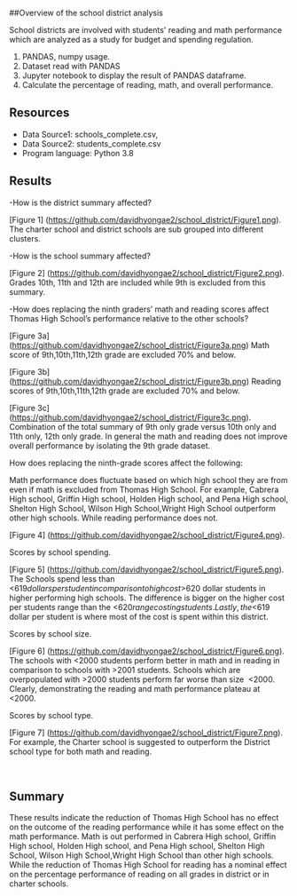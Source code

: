 ##Overview of the school district analysis

School districts are involved with students' reading and math performance which are analyzed as a study for budget and spending regulation. 
    

1. PANDAS, numpy usage.
2. Dataset read with PANDAS
3. Jupyter notebook to display the result of PANDAS dataframe.
4. Calculate the percentage of reading, math, and overall performance.


## Resources
- Data Source1: schools_complete.csv,
- Data Source2: students_complete.csv
- Program language: Python 3.8

## Results 
-How is the district summary affected?

[Figure 1] (https://github.com/davidhyongae2/school_district/Figure1.png). The charter school and district schools are sub grouped into different clusters. 

-How is the school summary affected?

[Figure 2] (https://github.com/davidhyongae2/school_district/Figure2.png). Grades 10th, 11th and 12th are included while 9th is excluded from this summary. 

-How does replacing the ninth graders’ math and reading scores affect Thomas High School’s performance relative to the other schools?

[Figure 3a] (https://github.com/davidhyongae2/school_district/Figure3a.png) Math score of 9th,10th,11th,12th grade are excluded 70% and below.

[Figure 3b] (https://github.com/davidhyongae2/school_district/Figure3b.png) Reading scores of 9th,10th,11th,12th grade are excluded 70% and below. 

[Figure 3c] (https://github.com/davidhyongae2/school_district/Figure3c.png). Combination of the total summary of 9th only grade versus 10th only and 11th only, 12th only grade. In general the math and reading does not improve overall performance by isolating the 9th grade dataset. 

How does replacing the ninth-grade scores affect the following:

Math performance does fluctuate based on which high school they are from even if math is excluded from Thomas High School. For example, Cabrera High school, Griffin High school, Holden High school, and Pena High school, Shelton High School, Wilson High School,Wright High School outperform other high schools. While reading performance does not. 

[Figure 4] (https://github.com/davidhyongae2/school_district/Figure4.png).

Scores by school spending. 

[Figure 5] (https://github.com/davidhyongae2/school_district/Figure5.png). The Schools spend less than <$619 dollars per student in comparison to high cost >$620 dollar students in higher performing high schools. The difference is bigger on the higher cost per students range than the <$620 range costing students. Lastly, the <$619 dollar per student is where most of the cost is spent within this district. 

Scores by school size.

[Figure 6] (https://github.com/davidhyongae2/school_district/Figure6.png).
The schools with <2000 students perform better in math and in reading in comparison to schools with >2001 students. Schools which are overpopulated with >2000 students perform far worse than size  <2000. Clearly, demonstrating the reading and math performance plateau at <2000. 

Scores by school type.

[Figure 7] (https://github.com/davidhyongae2/school_district/Figure7.png).
For example, the Charter school is suggested to outperform the District school type for both math and reading. 

 
## Summary
These results indicate the reduction of Thomas High School has no effect on the outcome of the reading performance while it has some effect on the math performance. Math is out performed in Cabrera High school, Griffin High school, Holden High school, and Pena High school, Shelton High School, Wilson High School,Wright High School than other high schools. While the reduction of Thomas High School for reading has a nominal effect on the percentage performance of reading on all grades in district or in charter schools.
